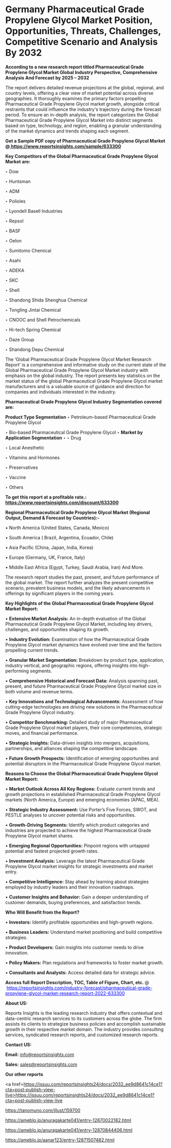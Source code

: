 # Germany Pharmaceutical Grade Propylene Glycol Market Position, Opportunities, Threats, Challenges, Competitive Scenario and Analysis By 2032

<strong>According to a new research report titled Pharmaceutical Grade Propylene Glycol Market Global Industry Perspective, Comprehensive Analysis And Forecast by 2025 – 2032</strong>

The report delivers detailed revenue projections at the global, regional, and country levels, offering a clear view of market potential across diverse geographies. It thoroughly examines the primary factors propelling Pharmaceutical Grade Propylene Glycol market growth, alongside critical restraints that could influence the industry's trajectory during the forecast period. To ensure an in-depth analysis, the report categorizes the Global Pharmaceutical Grade Propylene Glycol Market into distinct segments based on type, technology, and region, enabling a granular understanding of the market dynamics and trends shaping each segment.

<strong>Get a Sample PDF copy of Pharmaceutical Grade Propylene Glycol Market </strong><strong>@<a href=https://www.reportsinsights.com/sample/633300 style=color:#0000ff;> https://www.reportsinsights.com/sample/633300</a></strong></font>

<strong>Key Competitors of the Global Pharmaceutical Grade Propylene Glycol Market are:</strong>

‣ Dow

‣ Huntsman

‣ ADM

‣ Polioles

‣ Lyondell Basell Industries

‣ Repsol

‣ BASF

‣ Oelon

‣ Sumitomo Chemical

‣ Asahi

‣ ADEKA

‣ SKC

‣ Shell

‣ Shandong Shida Shenghua Chemical

‣ Tongling Jintai Chemical

‣ CNOOC and Shell Petrochemicals

‣ Hi-tech Spring Chemical

‣ Daze Group

‣ Shandong Depu Chemical

The ‘Global Pharmaceutical Grade Propylene Glycol Market Research Report’ is a comprehensive and informative study on the current state of the Global Pharmaceutical Grade Propylene Glycol Market industry with emphasis on the global industry. The report presents key statistics on the market status of the global Pharmaceutical Grade Propylene Glycol market manufacturers and is a valuable source of guidance and direction for companies and individuals interested in the industry.

<strong>Pharmaceutical Grade Propylene Glycol Industry Segmentation covered are:</strong>

<strong>Product Type Segmentation</strong>
‣
Petroleum-based Pharmaceutical Grade Propylene Glycol

‣ Bio-based Pharmaceutical Grade Propylene Glycol
‣ 
<strong>Market by Application Segmentation</strong>
‣
‣  Drug

‣ Local Anesthetic

‣ Vitamins and Hormones

‣ Preservatives

‣ Vaccine

‣ Others

<strong>To get this report at a profitable rate.: <a href=https://www.reportsinsights.com/discount/633300 style=color:#0000ff;>https://www.reportsinsights.com/discount/633300</a></strong></font>

<strong>Regional Pharmaceutical Grade Propylene Glycol Market (Regional Output, Demand &amp; Forecast by Countries):-</strong>

• North America (United States, Canada, Mexico)

• South America ( Brazil, Argentina, Ecuador, Chile)

• Asia Pacific (China, Japan, India, Korea)

• Europe (Germany, UK, France, Italy)

• Middle East Africa (Egypt, Turkey, Saudi Arabia, Iran) And More.

The research report studies the past, present, and future performance of the global market. The report further analyzes the present competitive scenario, prevalent business models, and the likely advancements in offerings by significant players in the coming years.

<strong>Key Highlights of the Global Pharmaceutical Grade Propylene Glycol Market Report:</strong>

• <strong>Extensive Market Analysis:</strong> An in-depth evaluation of the Global Pharmaceutical Grade Propylene Glycol Market, including key drivers, challenges, and opportunities shaping its growth.

• <strong>Industry Evolution:</strong> Examination of how the Pharmaceutical Grade Propylene Glycol market dynamics have evolved over time and the factors propelling current trends.

• <strong>Granular Market Segmentation:</strong> Breakdown by product type, application, industry vertical, and geographic regions, offering insights into high-performing segments.

• <strong>Comprehensive Historical and Forecast Data:</strong> Analysis spanning past, present, and future Pharmaceutical Grade Propylene Glycol market size in both volume and revenue terms.

• <strong>Key Innovations and Technological Advancements:</strong> Assessment of how cutting-edge technologies are driving new solutions in the Pharmaceutical Grade Propylene Glycol industry.

• <strong>Competitor Benchmarking:</strong> Detailed study of major Pharmaceutical Grade Propylene Glycol market players, their core competencies, strategic moves, and financial performance.

• <strong>Strategic Insights:</strong> Data-driven insights into mergers, acquisitions, partnerships, and alliances shaping the competitive landscape.

• <strong>Future Growth Prospects:</strong> Identification of emerging opportunities and potential disruptors in the Pharmaceutical Grade Propylene Glycol market.

<strong>Reasons to Choose the Global Pharmaceutical Grade Propylene Glycol Market Report:</strong>

• <strong>Market Outlook Across All Key Regions:</strong> Evaluate current trends and growth projections in established Pharmaceutical Grade Propylene Glycol markets (North America, Europe) and emerging economies (APAC, MEA).

• <strong>Strategic Industry Assessment:</strong> Use Porter’s Five Forces, SWOT, and PESTLE analyses to uncover potential risks and opportunities.

• <strong>Growth-Driving Segments:</strong> Identify which product categories and industries are projected to achieve the highest Pharmaceutical Grade Propylene Glycol market shares.

• <strong>Emerging Regional Opportunities:</strong> Pinpoint regions with untapped potential and fastest projected growth rates.

• <strong>Investment Analysis:</strong> Leverage the latest Pharmaceutical Grade Propylene Glycol market insights for strategic investments and market entry.

• <strong>Competitive Intelligence:</strong> Stay ahead by learning about strategies employed by industry leaders and their innovation roadmaps.

• <strong>Customer Insights and Behavior:</strong> Gain a deeper understanding of customer demands, buying preferences, and satisfaction trends.

<strong>Who Will Benefit from the Report?</strong>

• <strong>Investors:</strong> Identify profitable opportunities and high-growth regions.

• <strong>Business Leaders:</strong> Understand market positioning and build competitive strategies.

• <strong>Product Developers:</strong> Gain insights into customer needs to drive innovation.

• <strong>Policy Makers:</strong> Plan regulations and frameworks to foster market growth.

• <strong>Consultants and Analysts:</strong> Access detailed data for strategic advice.
</ul>
<strong>Access full Report Description, TOC, Table of Figure, Chart, etc. </strong>@  <a href=https://reportsinsights.com/industry-forecast/pharmaceutical-grade-propylene-glycol-market-research-report-2022-633300 style=color:#0000ff;>https://reportsinsights.com/industry-forecast/pharmaceutical-grade-propylene-glycol-market-research-report-2022-633300</a></font>

<strong><strong>About US</strong>:</strong>

Reports Insights is the leading research industry that offers contextual and data-centric research services to its customers across the globe. The firm assists its clients to strategize business policies and accomplish sustainable growth in their respective market domain. The industry provides consulting services, syndicated research reports, and customized research reports.

<strong>Contact US:</strong>

<p class=""""><b>Email:</b> <a href=mailto:info@reportsinsights.com>info@reportsinsights.com</a></p>
<p class=""""><b>Sales:</b> <a href=mailto:sales@reportsinsights.com>sales@reportsinsights.com</a></p>

<strong>Our other reports</strong>

<a href=https://issuu.com/reportsinsights24/docs/2032_ee9d8641c14ce1?cta=post-publish-view-live>https://issuu.com/reportsinsights24/docs/2032_ee9d8641c14ce1?cta=post-publish-view-live</a>

<a href=https://tanomuno.com/illust/159700>https://tanomuno.com/illust/159700</a>

<a href=https://ameblo.jp/anuragakarte041/entry-12870022182.html>https://ameblo.jp/anuragakarte041/entry-12870022182.html</a>

<a href=https://ameblo.jp/anuragakarte041/entry-12870844406.html>https://ameblo.jp/anuragakarte041/entry-12870844406.html</a>

<a href=https://ameblo.jp/aanar123/entry-12871507482.html>https://ameblo.jp/aanar123/entry-12871507482.html</a>
